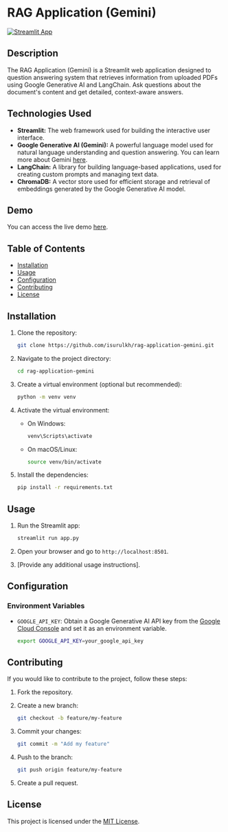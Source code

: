 # RAG Application (Gemini)

[![Streamlit App](https://static.streamlit.io/badges/streamlit_badge_black_white.svg)](https://share.streamlit.io/isurulkh/rag-application-gemini/main/app.py)

## Description

The RAG Application (Gemini) is a Streamlit web application designed to question answering system that retrieves information from uploaded PDFs using Google Generative AI and LangChain. Ask questions about the document's content and get detailed, context-aware answers.

## Technologies Used

- **Streamlit:** The web framework used for building the interactive user interface.
- **Google Generative AI (Gemini):** A powerful language model used for natural language understanding and question answering. You can learn more about Gemini [here](https://deepmind.google/technologies/gemini/#introduction).
- **LangChain:** A library for building language-based applications, used for creating custom prompts and managing text data.
- **ChromaDB:** A vector store used for efficient storage and retrieval of embeddings generated by the Google Generative AI model.

## Demo

You can access the live demo [here](https://geminirag.streamlit.app/).

## Table of Contents

- [Installation](#installation)
- [Usage](#usage)
- [Configuration](#configuration)
- [Contributing](#contributing)
- [License](#license)

## Installation

1. Clone the repository:

    ```bash
    git clone https://github.com/isurulkh/rag-application-gemini.git
    ```

2. Navigate to the project directory:

    ```bash
    cd rag-application-gemini
    ```

3. Create a virtual environment (optional but recommended):

    ```bash
    python -m venv venv
    ```

4. Activate the virtual environment:

    - On Windows:

        ```bash
        venv\Scripts\activate
        ```

    - On macOS/Linux:

        ```bash
        source venv/bin/activate
        ```

5. Install the dependencies:

    ```bash
    pip install -r requirements.txt
    ```

## Usage

1. Run the Streamlit app:

    ```bash
    streamlit run app.py
    ```

2. Open your browser and go to `http://localhost:8501`.

3. [Provide any additional usage instructions].

## Configuration

### Environment Variables

- `GOOGLE_API_KEY`: Obtain a Google Generative AI API key from the [Google Cloud Console](https://console.cloud.google.com/) and set it as an environment variable.

    ```bash
    export GOOGLE_API_KEY=your_google_api_key
    ```

## Contributing

If you would like to contribute to the project, follow these steps:

1. Fork the repository.
2. Create a new branch:

    ```bash
    git checkout -b feature/my-feature
    ```

3. Commit your changes:

    ```bash
    git commit -m "Add my feature"
    ```

4. Push to the branch:

    ```bash
    git push origin feature/my-feature
    ```

5. Create a pull request.

## License

This project is licensed under the [MIT License](LICENSE).
